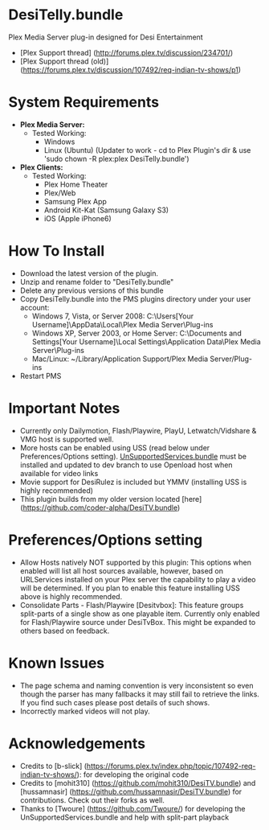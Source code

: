 DesiTelly.bundle
===================
Plex Media Server plug-in designed for Desi Entertainment
- [Plex Support thread] (http://forums.plex.tv/discussion/234701/)
- [Plex Support thread (old)] (https://forums.plex.tv/discussion/107492/req-indian-tv-shows/p1)

System Requirements
===================
- **Plex Media Server:**
	- Tested Working:
		- Windows
		- Linux (Ubuntu) (Updater to work - cd to Plex Plugin's dir & use 'sudo chown -R plex:plex DesiTelly.bundle')
- **Plex Clients:**
	- Tested Working:
		- Plex Home Theater
		- Plex/Web
		- Samsung Plex App
		- Android Kit-Kat (Samsung Galaxy S3)
		- iOS (Apple iPhone6)

How To Install
==============
- Download the latest version of the plugin.
- Unzip and rename folder to "DesiTelly.bundle"
- Delete any previous versions of this bundle
- Copy DesiTelly.bundle into the PMS plugins directory under your user account:
	- Windows 7, Vista, or Server 2008: 
		C:\Users[Your Username]\AppData\Local\Plex Media Server\Plug-ins
	- Windows XP, Server 2003, or Home Server: 
		C:\Documents and Settings[Your Username]\Local Settings\Application Data\Plex Media Server\Plug-ins
	- Mac/Linux: 
        ~/Library/Application Support/Plex Media Server/Plug-ins
- Restart PMS

Important Notes
==============
- Currently only Dailymotion, Flash/Playwire, PlayU, Letwatch/Vidshare & VMG host is supported well.
- More hosts can be enabled using USS (read below under Preferences/Options setting). [UnSupportedServices.bundle](https://github.com/Twoure/UnSupportedServices.bundle) must be installed and updated to dev branch to use Openload host when available for video links
- Movie support for DesiRulez is included but YMMV (installing USS is highly recommended)
- This plugin builds from my older version located [here] (https://github.com/coder-alpha/DesiTV.bundle)

Preferences/Options setting
==============
- Allow Hosts natively NOT supported by this plugin: This options when enabled will list all host sources available, however, based on URLServices installed on your Plex server the capability to play a video will be determined. If you plan to enable this feature installing USS above is highly recommended.
- Consolidate Parts - Flash/Playwire [Desitvbox]: This feature groups split-parts of a single show as one playable item. Currently only enabled for Flash/Playwire source under DesiTvBox. This might be expanded to others based on feedback.

Known Issues
==============
- The page schema and naming convention is very inconsistent so even though the parser has many fallbacks it may still fail to retrieve the links. If you find such cases please post details of such shows.
- Incorrectly marked videos will not play.

Acknowledgements
==============

- Credits to [b-slick] (https://forums.plex.tv/index.php/topic/107492-req-indian-tv-shows/): for developing the original code
- Credits to [mohit310] (https://github.com/mohit310/DesiTV.bundle) and [hussamnasir] (https://github.com/hussamnasir/DesiTV.bundle) for contributions. Check out their forks as well.
- Thanks to [Twoure] (https://github.com/Twoure/) for developing the UnSupportedServices.bundle and help with split-part playback
